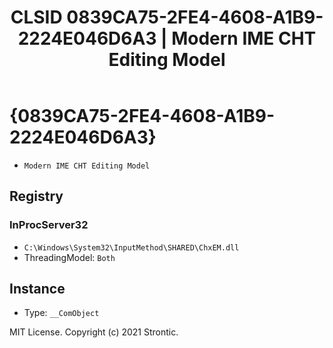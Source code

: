 ﻿---
title: "CLSID 0839CA75-2FE4-4608-A1B9-2224E046D6A3 | Modern IME CHT Editing Model"
excerpt: What is COM-Object CLSID 0839CA75-2FE4-4608-A1B9-2224E046D6A3?
---

# {0839CA75-2FE4-4608-A1B9-2224E046D6A3}

* `Modern IME CHT Editing Model`

## Registry


### InProcServer32

* `C:\Windows\System32\InputMethod\SHARED\ChxEM.dll`
* ThreadingModel: `Both`

## Instance

* Type: `__ComObject`

MIT License. Copyright (c) 2021 Strontic.


